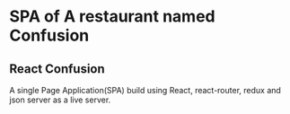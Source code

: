 # SPA of A restaurant named Confusion

## React Confusion

A single Page Application(SPA) build using React, react-router, redux and json server as a live server. 


